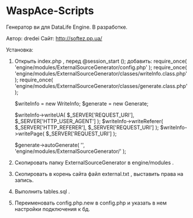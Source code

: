 WaspAce-Scripts
===============

Генератор ви для DataLife Engine.
В разработке.

Автор: dredei
Сайт: http://softez.pp.ua/


Установка:
1. Открыть index.php , перед @session_start (); добавить:
	require_once( 'engine/modules/ExternalSourceGenerator/config.php' );
	require_once( 'engine/modules/ExternalSourceGenerator/classes/writeInfo.class.php' );
	require_once( 'engine/modules/ExternalSourceGenerator/classes/generate.class.php' );

    $writeInfo = new WriteInfo;
	$generate = new Generate;

	$writeInfo->writeUA( $_SERVER['REQUEST_URI'], $_SERVER['HTTP_USER_AGENT'] );
	$writeInfo->writeReferer( $_SERVER['HTTP_REFERER'], $_SERVER['REQUEST_URI'] );
	$writeInfo->writePage( $_SERVER['REQUEST_URI'] );
	
	$generate->autoGenerate( '', 'engine/modules/ExternalSourceGenerator/' );
2. Скопировать папку ExternalSourceGenerator в engine/modules .
3. Скопировать в корень сайта файл external.txt , выставить права на запись.
4. Выполнить tables.sql .
5. Переименовать config.php.new в config.php и указать в нем настройки подключения к бд.